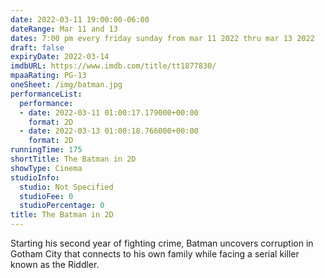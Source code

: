 ```yaml
---
date: 2022-03-11 19:00:00-06:00
dateRange: Mar 11 and 13
dates: 7:00 pm every friday sunday from mar 11 2022 thru mar 13 2022
draft: false
expiryDate: 2022-03-14
imdbURL: https://www.imdb.com/title/tt1877830/
mpaaRating: PG-13
oneSheet: /img/batman.jpg
performanceList:
  performance:
  - date: 2022-03-11 01:00:17.179000+00:00
    format: 2D
  - date: 2022-03-13 01:00:18.766000+00:00
    format: 2D
runningTime: 175
shortTitle: The Batman in 2D
showType: Cinema
studioInfo:
  studio: Not Specified
  studioFee: 0
  studioPercentage: 0
title: The Batman in 2D
---
```


Starting his second year of fighting crime, Batman uncovers corruption in Gotham City that connects to his own family while facing a serial killer known as the Riddler.